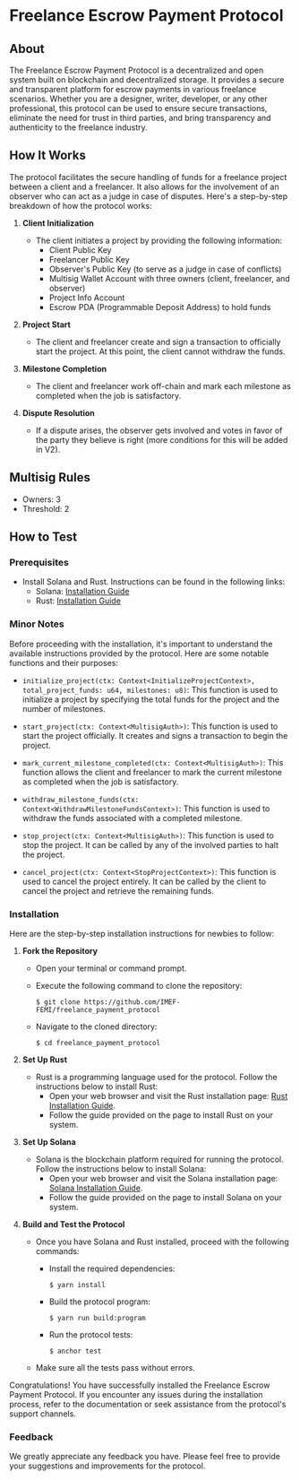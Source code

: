 # Freelance Escrow Payment Protocol

## About

The Freelance Escrow Payment Protocol is a decentralized and open system built on blockchain and decentralized storage. It provides a secure and transparent platform for escrow payments in various freelance scenarios. Whether you are a designer, writer, developer, or any other professional, this protocol can be used to ensure secure transactions, eliminate the need for trust in third parties, and bring transparency and authenticity to the freelance industry.

## How It Works

The protocol facilitates the secure handling of funds for a freelance project between a client and a freelancer. It also allows for the involvement of an observer who can act as a judge in case of disputes. Here's a step-by-step breakdown of how the protocol works:

1. **Client Initialization**
   - The client initiates a project by providing the following information:
     - Client Public Key
     - Freelancer Public Key
     - Observer's Public Key (to serve as a judge in case of conflicts)
     - Multisig Wallet Account with three owners (client, freelancer, and observer)
     - Project Info Account
     - Escrow PDA (Programmable Deposit Address) to hold funds

2. **Project Start**
   - The client and freelancer create and sign a transaction to officially start the project. At this point, the client cannot withdraw the funds.

3. **Milestone Completion**
   - The client and freelancer work off-chain and mark each milestone as completed when the job is satisfactory.

4. **Dispute Resolution**
   - If a dispute arises, the observer gets involved and votes in favor of the party they believe is right (more conditions for this will be added in V2).

## Multisig Rules
- Owners: 3
- Threshold: 2

## How to Test

### Prerequisites

- Install Solana and Rust. Instructions can be found in the following links:
  - Solana: [Installation Guide](https://docs.solana.com/cli/install-solana-cli-tools)
  - Rust: [Installation Guide](https://www.rust-lang.org/tools/install)

### Minor Notes

Before proceeding with the installation, it's important to understand the available instructions provided by the protocol. Here are some notable functions and their purposes:

- `initialize_project(ctx: Context<InitializeProjectContext>, total_project_funds: u64, milestones: u8)`: This function is used to initialize a project by specifying the total funds for the project and the number of milestones.

- `start_project(ctx: Context<MultisigAuth>)`: This function is used to start the project officially. It creates and signs a transaction to begin the project.

- `mark_current_milestone_completed(ctx: Context<MultisigAuth>)`: This function allows the client and freelancer to mark the current milestone as completed when the job is satisfactory.

- `withdraw_milestone_funds(ctx: Context<WithdrawMilestoneFundsContext>)`: This function is used to withdraw the funds associated with a completed milestone.

- `stop_project(ctx: Context<MultisigAuth>)`: This function is used to stop the project. It can be called by any of the involved parties to halt the project.

- `cancel_project(ctx: Context<StopProjectContext>)`: This function is used to cancel the project entirely. It can be called by the client to cancel the project and retrieve the remaining funds.

### Installation

Here are the step-by-step installation instructions for newbies to follow:

1. **Fork the Repository**
   - Open your terminal or command prompt.
   - Execute the following command to clone the repository:

     ```
     $ git clone https://github.com/IMEF-FEMI/freelance_payment_protocol
     ```

   - Navigate to the cloned directory:

     ```
     $ cd freelance_payment_protocol
     ```

2. **Set Up Rust**
   - Rust is a programming language used for the protocol. Follow the instructions below to install Rust:
     - Open your web browser and visit the Rust installation page: [Rust Installation Guide](https://www.rust-lang.org/tools/install).
     - Follow the guide provided on the page to install Rust on your system.

3. **Set Up Solana**
   - Solana is the blockchain platform required for running the protocol. Follow the instructions below to install Solana:
     - Open your web browser and visit the Solana installation page: [Solana Installation Guide](https://docs.solana.com/cli/install-solana-cli-tools).
     - Follow the guide provided on the page to install Solana on your system.

4. **Build and Test the Protocol**
   - Once you have Solana and Rust installed, proceed with the following commands:
     - Install the required dependencies:

       ```
       $ yarn install
       ```

     - Build the protocol program:

       ```
       $ yarn run build:program
       ```

     - Run the protocol tests:

       ```
       $ anchor test
       ```

   - Make sure all the tests pass without errors.

Congratulations! You have successfully installed the Freelance Escrow Payment Protocol. If you encounter any issues during the installation process, refer to the documentation or seek assistance from the protocol's support channels.

### Feedback

We greatly appreciate any feedback you have. Please feel free to provide your suggestions and improvements for the protocol.

